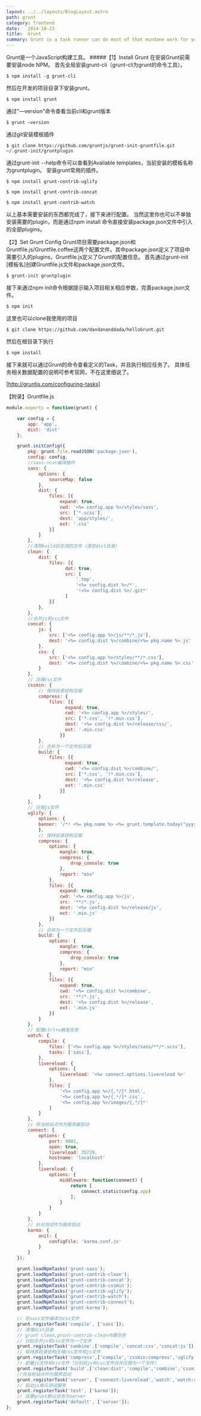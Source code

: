 ```yaml
---
layout: ../../layouts/BlogLayout.astro
path: grunt
category: frontend
date:   2014-10-23
title:  Grunt
summary: Grunt is a task runner can do most of that mundane work for you and your team with basically zero effort.
---
```

Grunt是一个JavaScript构建工具。
#####【1】Install Grunt
在安装Grunt前需要安装node NPM。
首先全局安装grunt-cli（grunt-cli为grunt的命令工具）。

`$ npm install -g grunt-cli`

然后在开发的项目目录下安装grunt。

 `$ npm install grunt`

通过"—version"命令查看当前cli和grunt版本

`$ grunt —version`

通过git安装模板插件

`$ git clone https://github.com/gruntjs/grunt-init-gruntfile.git ~/.grunt-init/gruntplugin`

通过grunt-init --help命令可以查看到Available templates，当前安装的模板名称为gruntplugin。
安装grunt常用的插件。

`$ npm install grunt-contrib-uglify` 

`$ npm install grunt-contrib-concat` 

`$ npm install grunt-contrib-watch`

以上基本需要安装的东西都完成了，接下来进行配置。
当然这里你也可以不单独安装需要的plugin，而是通过npm install 命令直接安装package.json文件中引入的全部plugins。

【2】Set Grunt Config
Grunt项目需要package.json和Gruntfile.js/Gruntfile.coffee这两个配置文件。其中package.json定义了项目中需要引入的plugins，Gruntfile.js定义了Grunt的配置信息。
首先通过grunt-init [模板名]创建Gruntfile.js文件和package.json文件。

`$ grunt-init gruntplugin `

接下来通过npm init命令根据提示输入项目相关相应参数，完善package.json文件。

`$ npm init`

这里也可以clone我使用的项目

`$ git clone https://github.com/dandananddada/helloGrunt.git`

然后在根目录下执行

`$ npm install`

接下来就可以通过Grunt的命令查看定义的Task，并且执行相应任务了。
具体任务相关数据配置的说明可参考官网，不在这里细说了。

[http://gruntjs.com/configuring-tasks]

[http://gruntjs.com/configuring-tasks]: http://gruntjs.com/configuring-tasks
【附录】Gruntfile.js

```javascript
module.exports = function(grunt) {

    var config = {
        app: 'app',
        dist: 'dist'
    };

    grunt.initConfig({
        pkg: grunt.file.readJSON('package.json'),
        config: config,
        //sass->css编译插件
        sass: {
            options: {
                sourceMap: false
            },
            dist: {
                files: [{
                    expand: true,
                    cwd: '<%= config.app %>/styles/sass',
                    src: ['*.scss'],
                    dest: 'app/styles/',
                    ext: '.css'
                }]
            }
        },
        //清除build后生成的文件（清空dist目录）
        clean: {
            dist: {
                files: [{
                      dot: true,
                      src: [
                          '.tmp',
                          '<%= config.dist %>/*',
                          '!<%= config.dist %>/.git*'
                      ]
                }]
            },
        },
        //合并js和css文件
        concat: {
            js: {
                src: ['<%= config.app %>/js/**/*.js'],
                dest: '<%= config.dist %>/combine/<%= pkg.name %>.js'
            },
            css: {
                src: ['<%= config.app %>/styles/**/*.css'],
                dest: '<%= config.dist %>/combine/<%= pkg.name %>.css'  
            }
        },
        // 压缩css文件
        cssmin: {
            // 保持目录结构压缩
            compress: {
                files: [{
                      expand: true,
                      cwd: '<%= config.app %>/styles/',
                      src: ['*.css', '!*.min.css'],
                      dest: '<%= config.dist %>/release/css/',
                      ext: '.min.css'
                    }]
            },
            // 合并为一个文件后压缩
            build: {
                files: [{
                      expand: true,
                      cwd: '<%= config.dist %>/combine/',
                      src: ['*.css', '!*.min.css'],
                      dest: '<%= config.dist %>/release',
                      ext: '.min.css'
                    }]
            }
        },
        // 压缩js文件
        uglify: {
            options: {
            banner: '/*! <%= pkg.name %> <%= grunt.template.today("yyyy-mm-dd") %> */\n'
            },
            // 保持目录结构压缩
            compress: {
                options: {
                    mangle: true,
                    compress: {
                        drop_console: true
                    },
                    report: "min"
                },
                files: [{
                    expand: true,
                    cwd: '<%= config.app %>/js',
                    src: '**/*.js',
                    dest: '<%= config.dist %>/release/js',
                    ext: '.min.js'
                }]
            },
            // 合并为一个文件后压缩
            build: {
                options: {
                    mangle: true,
                    compress: {
                        drop_console: true
                    },
                    report: "min"
                },
                files: [{
                    expand: true,
                    cwd: '<%= config.dist %>/combine',
                    src: '**/*.js',
                    dest: '<%= config.dist %>/release',
                    ext: '.min.js'
                }]
            }
        },
        // 配置ctrl+s触发任务
        watch: {
            compile: {
                files: ['<%= config.app %>/styles/sass/**/*.scss'],
                tasks: ['sass'],
            },
            livereload: {
                options: {
                    livereload: '<%= connect.options.livereload %>'
                },
                files: [
                    '<%= config.app %>/{,*/}*.html',
                    '<%= config.app %>/{,*/}*.css',
                    '<%= config.app %>/images/{,*/}*'
                ]
            }
        },
        // 将当前站点作为服务器启动
        connect: {
            options: {
                port: 9001,
                open: true,
                livereload: 35729,
                hostname: 'localhost'
            },
            livereload: {
                options: {
                    middleware: function(connect) {
                        return [
                            connect.static(config.app)
                        ];
                    }
                }
            }
        },
        // 针对测试作为服务启动
        karma: {
            unit: {
                configFile: 'karma.conf.js'
            }
        }
    });

    grunt.loadNpmTasks('grunt-sass');
    grunt.loadNpmTasks('grunt-contrib-clean');
    grunt.loadNpmTasks('grunt-contrib-concat');
    grunt.loadNpmTasks('grunt-contrib-cssmin');
    grunt.loadNpmTasks('grunt-contrib-uglify');
    grunt.loadNpmTasks('grunt-contrib-watch');
    grunt.loadNpmTasks('grunt-contrib-connect');
    grunt.loadNpmTasks('grunt-karma');

    // 将sass文件编译为css文件
    grunt.registerTask('compile', ['sass']);
    // 清理dist目录
    // grunt clean,grunt-contrib-clean内置任务
    // 分别合并js和css文件为一个文件
    grunt.registerTask('combine',['compile','concat:css','concat:js']);
    // 保持原目录结构压缩css文件和js文件
    grunt.registerTask('compress',['compile','cssmin:compress','uglify:compress']);
    // 部署js文件和css文件（分别将js和css文件合并压缩为一个文件）
    grunt.registerTask('build',['clean:dist','compile','combine','cssmin:build','uglify:build']);
    //将当前站点作为服务启动
    grunt.registerTask('server', ['connect:livereload','watch','watch:compile']);
    // 启动js单元测试服务
    grunt.registerTask('test', ['karma']);
    // 设置grunt默认任务为server
    grunt.registerTask('default', ['server']);
};
```